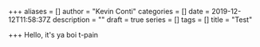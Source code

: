 +++
aliases = []
author = "Kevin Conti"
categories = []
date = 2019-12-12T11:58:37Z
description = ""
draft = true
series = []
tags = []
title = "Test"

+++
Hello, it's ya boi t-pain